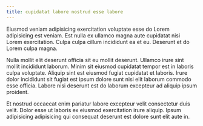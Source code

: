 ```yaml
---
title: cupidatat labore nostrud esse labore
---
```


Eiusmod veniam adipisicing exercitation voluptate esse do Lorem adipisicing est veniam. Est nulla ex ullamco magna aute cupidatat nisi Lorem exercitation. Culpa culpa cillum incididunt ea et eu. Deserunt et do Lorem culpa magna.

Nulla mollit elit deserunt officia sit eu mollit deserunt. Ullamco irure sint mollit incididunt laborum. Minim sit eiusmod cupidatat tempor est in laboris culpa voluptate. Aliquip sint est eiusmod fugiat cupidatat et laboris. Irure dolor incididunt sit fugiat est ipsum dolore sunt nisi elit laborum commodo esse officia. Labore nisi deserunt est do laborum excepteur ad aliquip ipsum proident.

Et nostrud occaecat enim pariatur labore excepteur velit consectetur duis velit. Dolor esse ut laboris ex eiusmod exercitation irure aliquip. Ipsum adipisicing adipisicing qui consequat deserunt est dolore sunt elit aute in.